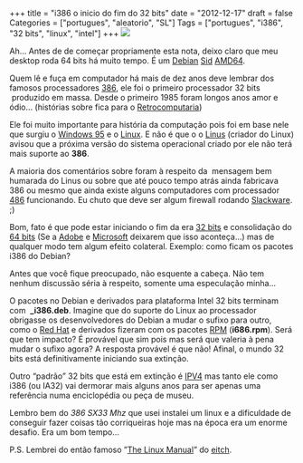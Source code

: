 +++
title = "i386 o inicio do fim do 32 bits"
date = "2012-12-17"
draft = false
Categories = ["portugues", "aleatorio", "SL"]
Tags = ["portugues", "i386", "32 bits", "linux", "intel"]
+++
![](http://upload.wikimedia.org/wikipedia/commons/thumb/0/04/KL_Intel_i386DX.jpg/220px-KL_Intel_i386DX.jpg)

Ah… Antes de de começar propriamente esta nota, deixo claro que meu
desktop roda 64 bits há muito tempo. É um
[Debian](http://www.debian.org)
[Sid](http://www.debian.org/releases/sid/)
[AMD64](http://en.wikipedia.org/wiki/X86-64).

Quem lê e fuça em computador há mais de dez anos deve lembrar dos
famosos processadores [386](http://en.wikipedia.org/wiki/Intel_80386),
ele foi o primeiro processador 32 bits  produzido em massa. Desde o
primeiro 1985 foram longos anos amor e ódio… (histórias sobre fica para
o [Retrocomputaria](http://retrocomputaria.blogspot.com.br/))

Ele foi muito importante para história da computação pois foi em base
nele que surgiu o [Windows 95](http://en.wikipedia.org/wiki/Windows_95)
e o [Linux](http://www.kernel.org). E não é que o o
[Linus](http://en.wikipedia.org/wiki/Linus_Torvalds) (criador do Linux)
avisou que a próxima versão do sistema operacional criado por ele não
terá mais suporte ao **386**.

A maioria dos comentários sobre foram à respeito da  mensagem bem
humarada do Linus ou sobre que até pouco tempo atrás ainda fabricava 386
ou mesmo que ainda existe alguns computadores com processador
[486](http://en.wikipedia.org/wiki/Intel_80486) funcionando. Eu chuto
que deve ser algum firewall rodando
[Slackware](http://www.slackware.com/). ;)

Bom, fato é que pode estar iniciando o fim da era [32
bits](http://en.wikipedia.org/wiki/32_bits) e consolidação do [64
bits](http://en.wikipedia.org/wiki/64_bits) (Se a
[Adobe](http://www.adobe.com) e [Microsoft](http://www.microsoft.com)
deixarem que isso aconteça…) mas de qualquer modo tem algum efeito
colateral. Exemplo: como ficam os pacotes i386 do Debian?

Antes que você fique preocupado, não esquente a cabeça. Não tem nenhum
discussão séria à respeito, somente uma especulação minha…

O pacotes no Debian e derivados para plataforma Intel 32 bits terminam
com  **\_i386.deb**. Imagine que do suporte do Linux ao processador
obrigasse os desenvolvedores do Debian a mudar o sufixo para outro, como
o [Red Hat](http://www.redhat.com) e derivados fizeram com os pacotes
[RPM](http://en.wikipedia.org/wiki/RPM_Package_Manager) (**i686.rpm**).
Será que tem impacto? É provável que sim pois mas será que valeria à
pena mudar o sufixo agora? A resposta provável é que não! Afinal, o
mundo 32 bits está definitivamente iniciando sua extinção.

Outro “padrão” 32 bits que está em extinção é
[IPV4](http://en.wikipedia.org/wiki/IPv4) mas tanto ele como i386 (ou
IA32) vai dermorar mais alguns anos para ser apenas uma referência numa
enciclopédia ou peça de museu.

Lembro bem do *386 SX33 Mhz* que usei instalei um linux e a dificuldade
de conseguir fazer coisas tão corriqueiras hoje mas na época era um
enorme desafio. Era um bom tempo…

P.S. Lembrei do então famoso ”[The Linux
Manual](http://www.devin.com.br/tlm4/)” do
[eitch](http://www.devin.com.br/).
